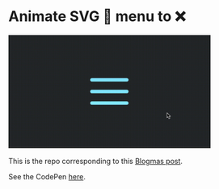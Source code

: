 # Animate SVG 🍔 menu to ❌

<img src="menu.gif" width="400px">

This is the repo corresponding to this [Blogmas post](https://blog.karenying.com/posts/blogmas-2020#122-animate-svg--menu-to-).

See the CodePen [here](https://codepen.io/karenying/pen/MWjwzMo).
